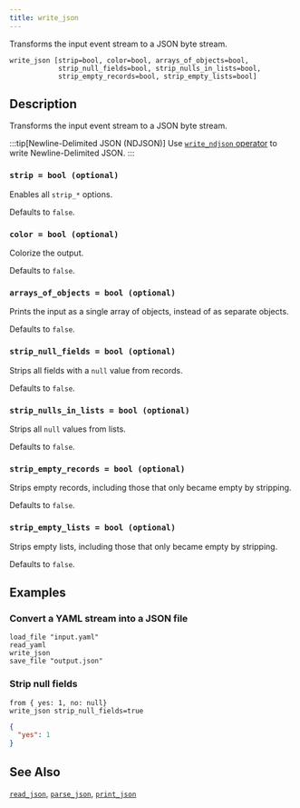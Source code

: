 ```yaml
---
title: write_json
---
```


Transforms the input event stream to a JSON byte stream.

```tql
write_json [strip=bool, color=bool, arrays_of_objects=bool,
            strip_null_fields=bool, strip_nulls_in_lists=bool,
            strip_empty_records=bool, strip_empty_lists=bool]
```

## Description

Transforms the input event stream to a JSON byte stream.

:::tip[Newline-Delimited JSON (NDJSON)]
Use [`write_ndjson` operator](write_ndjson) to write Newline-Delimited JSON.
:::

### `strip = bool (optional)`

Enables all `strip_*` options.

Defaults to `false`.

### `color = bool (optional)`

Colorize the output.

Defaults to `false`.

### `arrays_of_objects = bool (optional)`

Prints the input as a single array of objects, instead of as separate objects.

Defaults to `false`.

### `strip_null_fields = bool (optional)`

Strips all fields with a `null` value from records.

Defaults to `false`.

### `strip_nulls_in_lists = bool (optional)`

Strips all `null` values from lists.

Defaults to `false`.

### `strip_empty_records = bool (optional)`

Strips empty records, including those that only became empty
by stripping.

Defaults to `false`.

### `strip_empty_lists = bool (optional)`

Strips empty lists, including those that only became empty
by stripping.

Defaults to `false`.

## Examples

### Convert a YAML stream into a JSON file

```tql
load_file "input.yaml"
read_yaml
write_json
save_file "output.json"
```

### Strip null fields

```tql
from { yes: 1, no: null}
write_json strip_null_fields=true
```
```json
{
  "yes": 1
}
```

## See Also

[`read_json`](read_json),
[`parse_json`](../functions/parse_json),
[`print_json`](../functions/print_json)
